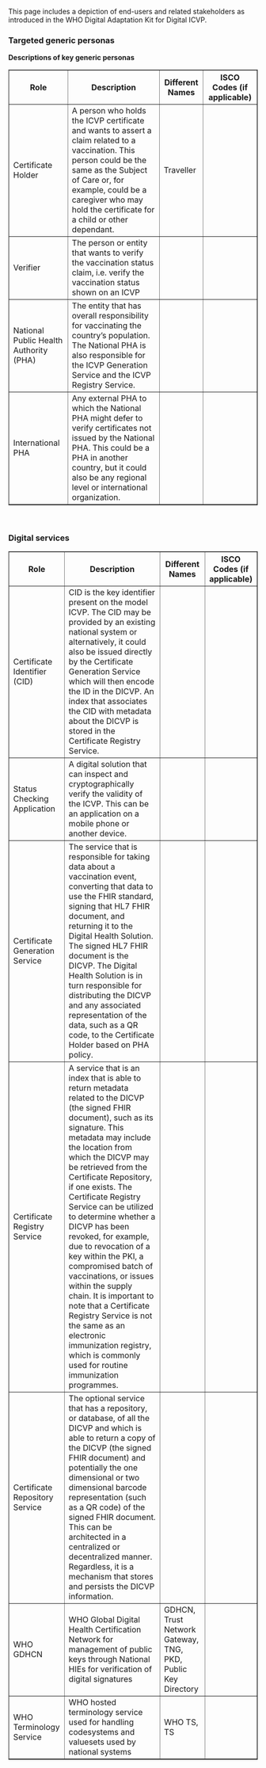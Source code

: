 This page includes a depiction of end-users and related stakeholders as introduced in the WHO Digital Adaptation Kit for Digital ICVP.


### Targeted generic personas


**Descriptions of key generic personas**

<table border="1" class="dataframe table table-striped table-bordered">
<thead>
  <tr class="header">
    <th><strong>Role</strong></th>
    <th><strong>Description</strong></th>
    <th><strong>Different Names</strong></th>
    <th><strong>ISCO Codes (if applicable)</strong></th>
  </tr></thead>
<tbody>
  <tr class ="odd">
    <td>Certificate Holder</td>
    <td>A person who holds the ICVP certificate and wants to assert a claim related to a vaccination. This person could be the same as the Subject of Care or, for example, could be a caregiver who may hold the certificate for a child or other dependant.</td>
    <td>Traveller</td>
    <td></td>
  </tr>
  <tr class = "even">
    <td>Verifier</td>
    <td>The person or entity that wants to verify the vaccination status claim,  i.e. verify the vaccination status shown on an ICVP</td>
    <td></td>
    <td></td>
  </tr>
  <tr class ="odd">
    <td>National Public Health Authority (PHA)</td>
    <td>The entity that has overall responsibility for vaccinating the country’s population. The National PHA is also responsible for the ICVP Generation Service and the ICVP Registry Service.</td>
    <td></td>
    <td></td>
  </tr>
  <tr class = "even">
    <td>International PHA</td>
    <td>Any external PHA to which the National PHA might defer to verify certificates not issued by the National PHA. This could be a PHA in another country, but it could also be any regional level or international organization.</td>
    <td></td>
    <td></td>
  </tr>
</tbody></table>
<br/>

### Digital services

<table border="1" class="dataframe table table-striped table-bordered">
<thead class = "header">
  <tr>
    <th><strong>Role</strong></th>
    <th><strong>Description</strong></th>
    <th><strong>Different Names</strong></th>
    <th><strong>ISCO Codes (if applicable)</strong></th>
  </tr></thead>
<tbody>
  <tr class = "odd">
    <td>Certificate Identifier (CID)</td>
    <td>CID is the key identifier present on the model ICVP. The CID may be provided by an existing national system or alternatively, it could also be issued directly by the Certificate Generation Service which will then encode the ID in the DICVP. An index that associates the CID with metadata about the DICVP is stored in the Certificate Registry Service.</td>
    <td></td>
    <td></td>
  </tr>
  <tr class ="even">
    <td>Status Checking Application</td>
    <td>A digital solution that can inspect and cryptographically verify the validity of the ICVP. This can be an application on a mobile phone or another device.</td>
    <td></td>
    <td></td>
  </tr>
  <tr class ="odd">
    <td>Certificate Generation Service</td>
    <td>The service that is responsible for taking data about a vaccination event, converting that data to use the FHIR standard, signing that HL7 FHIR document, and returning it to the Digital Health Solution. The signed HL7 FHIR document is the DICVP. The Digital Health Solution is in turn responsible for distributing the DICVP and any associated representation of the data, such as a QR code, to the Certificate Holder based on PHA policy.</td>
    <td></td>
    <td></td>
  </tr>
  <tr class = "even">
    <td>Certificate Registry Service</td>
    <td>A service that is an index that is able to return metadata related to the DICVP (the signed FHIR document), such as its signature. This metadata may include the location from which the DICVP may be retrieved from the Certificate Repository, if one exists. The Certificate Registry Service can be utilized to determine whether a DICVP has been revoked, for example, due to revocation of a key within the PKI, a compromised batch of vaccinations, or issues within the supply chain. It is important to note that a Certificate Registry Service is not the same as an electronic immunization registry, which is commonly used for routine immunization programmes.</td>
    <td></td>
    <td></td>
  </tr>
  <tr class = "odd">
    <td>Certificate Repository Service</td>
    <td>The optional service that has a repository, or database, of all the DICVP and which is able to return a copy of the DICVP (the signed FHIR document) and potentially the one dimensional or two dimensional barcode representation (such as a QR code) of the signed FHIR document. This can be architected in a centralized or decentralized manner. Regardless, it is a mechanism that stores and persists the DICVP information.</td>
    <td></td>
    <td></td>
  </tr>
  <tr class = "even">
    <td>WHO GDHCN</td>
    <td>WHO Global Digital Health Certification Network for management of public keys through National HIEs for verification of digital signatures</td>
    <td>GDHCN, Trust Network Gateway, TNG, PKD, Public Key Directory</td>
    <td></td>
  </tr>
  <tr class = "odd">
    <td>WHO Terminology Service</td>
    <td> WHO hosted terminology service used for handling codesystems and valuesets used by national systems</td>
    <td> WHO TS, TS</td>
    <td></td>
  </tr>
</tbody></table>